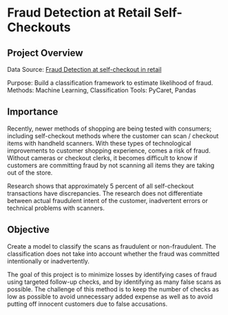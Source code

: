 # Fraud Detection at Retail Self-Checkouts


## Project Overview

Data Source: [Fraud Detection at self-checkout in retail](https://www.kaggle.com/datasets/oscarm524/fraud-detection-in-grocery-shopping-transactions?resource=download)

Purpose: Build a classification framework to estimate likelihood of fraud. 
Methods: Machine Learning, Classification 
Tools: PyCaret, Pandas 



## Importance

Recently, newer methods of shopping are being tested with consumers; including self-checkout methods where the customer can scan / checkout items with handheld scanners. With these types of technological improvements to customer shopping experience, comes a risk of fraud. Without cameras or checkout clerks, it becomes difficult to know if customers are committing fraud by not scanning all items they are taking out of the store.

Research shows that approximately 5 percent of all self-checkout transactions have discrepancies. The research does not differentiate between actual fraudulent intent of the customer, inadvertent errors or technical problems with scanners.



## Objective

Create a model to classify the scans as fraudulent or non-fraudulent. 
The classification does not take into account whether the fraud was committed intentionally or inadvertently.

The goal of this project is to minimize losses by identifying cases of fraud using targeted follow-up checks, and by identifying as many false scans as possible.
The challenge of this method is to keep the number of checks as low as possible to avoid unnecessary added expense as well as to avoid putting off innocent customers due to false accusations. 
